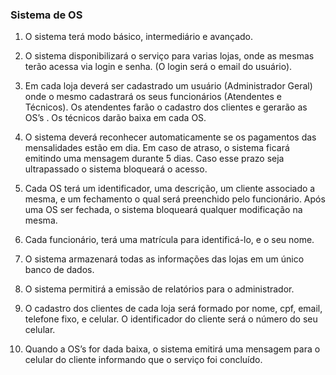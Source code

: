 ### Sistema de OS

1. O sistema terá modo básico, intermediário e avançado. 

2. O sistema disponibilizará o serviço para varias lojas, onde as mesmas terão acessa via login e senha. (O login será o email do usuário).

3.  Em cada loja deverá ser cadastrado um usuário (Administrador Geral) onde o mesmo cadastrará os seus funcionários (Atendentes e Técnicos). Os atendentes farão o cadastro dos clientes e gerarão as OS’s . Os técnicos darão baixa em cada OS.

4. O sistema deverá reconhecer automaticamente se os pagamentos das mensalidades estão em dia. Em caso de atraso, o sistema ficará emitindo uma mensagem durante 5 dias. Caso esse prazo seja ultrapassado o sistema bloqueará o acesso.

5.  Cada OS terá um identificador, uma descrição, um cliente associado a mesma, e um fechamento o qual será preenchido pelo funcionário. Após uma OS ser fechada, o sistema bloqueará qualquer modificação na mesma. 

6.  Cada funcionário, terá uma matrícula para identificá-lo, e o seu nome.

7.  O sistema armazenará todas as informações das lojas em um único banco de dados.

8.  O sistema permitirá a emissão de relatórios para o administrador.

9. O cadastro dos clientes de cada loja será formado por nome, cpf, email, telefone fixo, e celular. O identificador do cliente será o número do seu celular.
 
10. Quando a OS’s for dada baixa, o sistema emitirá uma mensagem para o celular do cliente informando que o serviço foi concluído.
  



